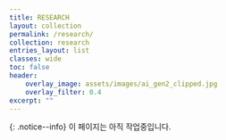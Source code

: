 ```yaml
---
title: RESEARCH
layout: collection
permalink: /research/
collection: research
entries_layout: list
classes: wide
toc: false
header:
    overlay_image: assets/images/ai_gen2_clipped.jpg
    overlay_filter: 0.4
excerpt: ""
---
```


{: .notice--info}
이 페이지는 아직 작업중입니다.  
